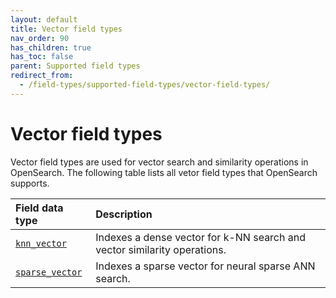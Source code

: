 ```yaml
---
layout: default
title: Vector field types
nav_order: 90
has_children: true
has_toc: false
parent: Supported field types
redirect_from:
  - /field-types/supported-field-types/vector-field-types/
---
```


# Vector field types

Vector field types are used for vector search and similarity operations in OpenSearch. The following table lists all vetor field types that OpenSearch supports. 

Field data type | Description
:--- | :---
[`knn_vector`]({{site.url}}{{site.baseurl}}/mappings/supported-field-types/knn-vector/) | Indexes a dense vector for k-NN search and vector similarity operations.
[`sparse_vector`]({{site.url}}{{site.baseurl}}/mappings/supported-field-types/sparse-vector/) | Indexes a sparse vector for neural sparse ANN search.